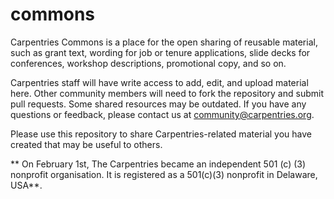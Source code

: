 # commons
Carpentries Commons is a place for the open sharing of reusable material, such as grant text, wording for job or tenure applications, slide decks for conferences, workshop descriptions, promotional copy, and so on. 

Carpentries staff will have write access to add, edit, and upload material here. Other community members will need to fork the repository and submit pull requests. Some shared resources may be outdated. If you have any questions or feedback, please contact us at [community@carpentries.org](mailto:community@carpentries.org).

Please use this repository to share Carpentries-related material you have created that may be useful to others.

** On February 1st, The Carpentries became an independent 501 (c) (3) nonprofit organisation. It is registered as a 501(c)(3) nonprofit in Delaware, USA**.
